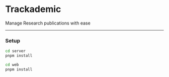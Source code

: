 # Trackademic

Manage Research publications with ease

---

### Setup

```bash
cd server
pnpm install

cd web
pnpm install
```
